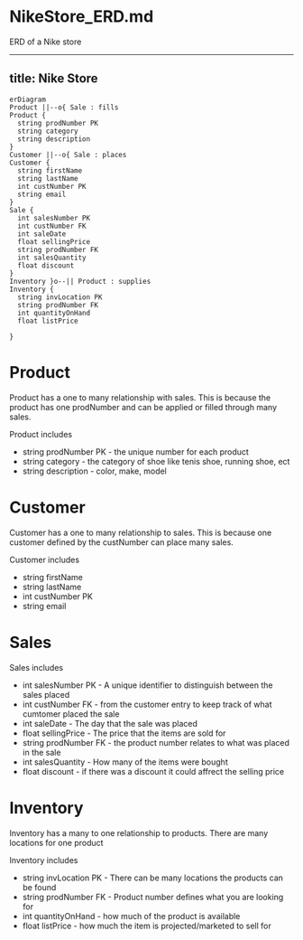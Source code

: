 # NikeStore_ERD.md
 ERD of a Nike store

---
title: Nike Store
---
```mermaid
erDiagram
Product ||--o{ Sale : fills
Product {
  string prodNumber PK
  string category
  string description
}
Customer ||--o{ Sale : places
Customer {
  string firstName
  string lastName
  int custNumber PK
  string email
}
Sale {
  int salesNumber PK
  int custNumber FK
  int saleDate
  float sellingPrice
  string prodNumber FK
  int salesQuantity
  float discount
}
Inventory }o--|| Product : supplies
Inventory {
  string invLocation PK
  string prodNumber FK
  int quantityOnHand 
  float listPrice
  
}

```

# Product 
Product has a one to many relationship with sales. This is because the product has one prodNumber and can be applied or filled through many sales.

Product includes
* string prodNumber PK - the unique number for each product
* string category - the category of shoe like tenis shoe, running shoe, ect
* string description - color, make, model
# Customer
Customer has a one to many relationship to sales. This is because one customer defined by the custNumber can place many sales.

Customer includes
* string firstName
* string lastName
* int custNumber PK
* string email
# Sales
Sales includes 
* int salesNumber PK - A unique identifier to distinguish between the sales placed
* int custNumber FK - from the customer entry to keep track of what cumtomer placed the sale
* int saleDate - The day that the sale was placed
* float sellingPrice - The price that the items are sold for
* string prodNumber FK - the product number relates to what was placed in the sale
* int salesQuantity - How many of the items were bought
* float discount - if there was a discount it could affrect the selling price
# Inventory
Inventory has a many to one relationship to products. There are many locations for one product

Inventory includes
* string invLocation PK - There can be many locations the products can be found
* string prodNumber FK - Product number defines what you are looking for
* int quantityOnHand - how much of the product is available
* float listPrice - how much the item is projected/marketed to sell for

